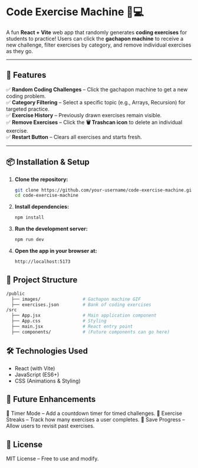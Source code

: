 # **Code Exercise Machine 🎰💻**  

A fun **React + Vite** web app that randomly generates **coding exercises** for students to practice! Users can click the **gachapon machine** to receive a new challenge, filter exercises by category, and remove individual exercises as they go.  

---

## **🚀 Features**  
✅ **Random Coding Challenges** – Click the gachapon machine to get a new coding problem.  
✅ **Category Filtering** – Select a specific topic (e.g., Arrays, Recursion) for targeted practice.  
✅ **Exercise History** – Previously drawn exercises remain visible.  
✅ **Remove Exercises** – Click the **🗑 Trashcan icon** to delete an individual exercise.  
✅ **Restart Button** – Clears all exercises and starts fresh.  

---

## **📦 Installation & Setup**  
1. **Clone the repository:**  
   ```bash
   git clone https://github.com/your-username/code-exercise-machine.git
   cd code-exercise-machine
   ```

2. **Install dependencies:**
   ```bash
   npm install
   ```

3. **Run the development server:**
   ```bash
   npm run dev
   ```

4. **Open the app in your browser at:**
   ```bash
   http://localhost:5173
   ```

## **📂 Project Structure**
```bash
/public
  ├── images/                # Gachapon machine GIF
  ├── exercises.json         # Bank of coding exercises
/src
  ├── App.jsx                # Main application component
  ├── App.css                # Styling
  ├── main.jsx               # React entry point
  ├── components/            # (Future components can go here)
```

## **🛠 Technologies Used**
- React (with Vite)
- JavaScript (ES6+)
- CSS (Animations & Styling)

## **📌 Future Enhancements**
🔹 Timer Mode – Add a countdown timer for timed challenges.
🔹 Exercise Streaks – Track how many exercises a user completes.
🔹 Save Progress – Allow users to revisit past exercises.

## **📜 License**
MIT License – Free to use and modify.



